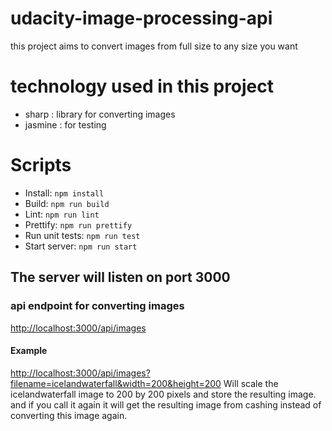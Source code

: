 # udacity-image-processing-api

this project aims to convert images from full size to any size you want

# technology used in this project

- sharp : library for converting images
- jasmine : for testing

# Scripts

- Install: ```npm install```
- Build: ```npm run build```
- Lint: ```npm run lint```
- Prettify: ```npm run prettify```
- Run unit tests: ```npm run test```
- Start server: ```npm run start```

## The server will listen on port 3000

### api endpoint for converting images
<http://localhost:3000/api/images>

#### Example
<http://localhost:3000/api/images?filename=icelandwaterfall&width=200&height=200>
Will scale the icelandwaterfall image to 200 by 200 pixels and store the resulting image.
and if you call it again it will get the resulting image from cashing instead of converting this image again.
